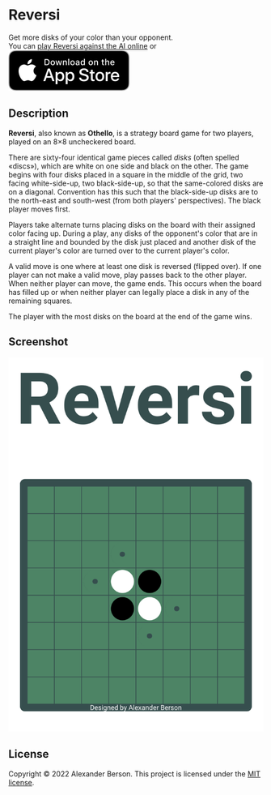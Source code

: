 # Reversi

Get more disks of your color than your opponent.<br> 
You can [play Reversi against the AI online](https://alex-berson.github.io/reversi/) or <br>
[<img src="images/Download_on_the_App_Store_Badge_US-UK_RGB_blk_092917.svg">](https://apps.apple.com/us/app/reversi/id1604531367)

## Description

**Reversi**, also known as **Othello**, is a strategy board game for two players, played on an 8×8 uncheckered board.

There are sixty-four identical game pieces called _disks_ (often spelled «discs»), which are white on one side and black on the other. The game begins with four disks placed in a square in the middle of the grid, two facing white-side-up, two black-side-up, so that the same-colored disks are on a diagonal. Convention has this such that the black-side-up disks are to the north-east and south-west (from both players' perspectives). The black player moves first.

Players take alternate turns placing disks on the board with their assigned color facing up. During a play, any disks of the opponent's color that are in a straight line and bounded by the disk just placed and another disk of the current player's color are turned over to the current player's color. 

A valid move is one where at least one disk is reversed (flipped over). If one player can not make a valid move, play passes back to the other player. When neither player can move, the game ends. This occurs when the board has filled up or when neither player can legally place a disk in any of the remaining squares.

The player with the most disks on the board at the end of the game wins. 

## Screenshot

<p align="center">
  <img src="images/screenshot.png" alt="Screenshot">
</p>

## License

Copyright &copy; 2022 Alexander Berson. This project is licensed under the [MIT license](LICENSE.txt "MIT License").